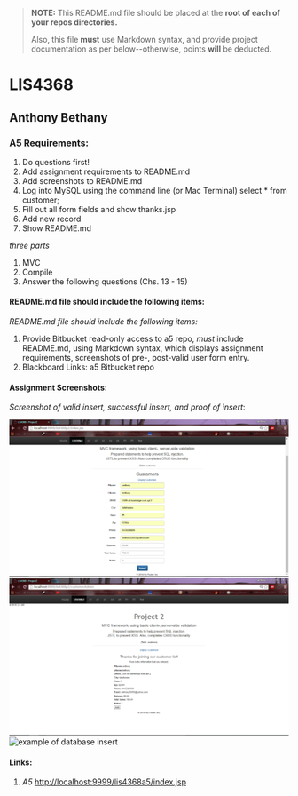 > **NOTE:** This README.md file should be placed at the **root of each of your repos directories.**
>
>Also, this file **must** use Markdown syntax, and provide project documentation as per below--otherwise, points **will** be deducted.
>

# LIS4368

## Anthony Bethany

### A5 Requirements:
1. Do questions first!
2. Add assignment requirements to README.md
3. Add screenshots to README.md
4. Log into MySQL using the command line (or Mac Terminal)
  select * from customer;
5. Fill out all form fields and show thanks.jsp
6. Add new record
7. Show README.md


*three parts*

1. MVC
2. Compile
3. Answer the following questions (Chs. 13 - 15)

#### README.md file should include the following items:

*README.md file should include the following items:*

1. Provide Bitbucket read-only access to a5 repo, *must* include README.md, using Markdown syntax, which displays assignment requirements, screenshots of pre-, post-valid user form entry.
2. Blackboard Links: a5 Bitbucket repo

#### Assignment Screenshots:

*Screenshot of valid insert, successful insert, and proof of insert*:

![an example of a valid insert](img/valid.png)
![an example of a passed validation](img/passed.png)
![example of database insert](img/proof.png)

#### Links:

1. *A5* [http://localhost:9999/lis4368a5/index.jsp](http://localhost:9999/lis4368a5/index.jsp)